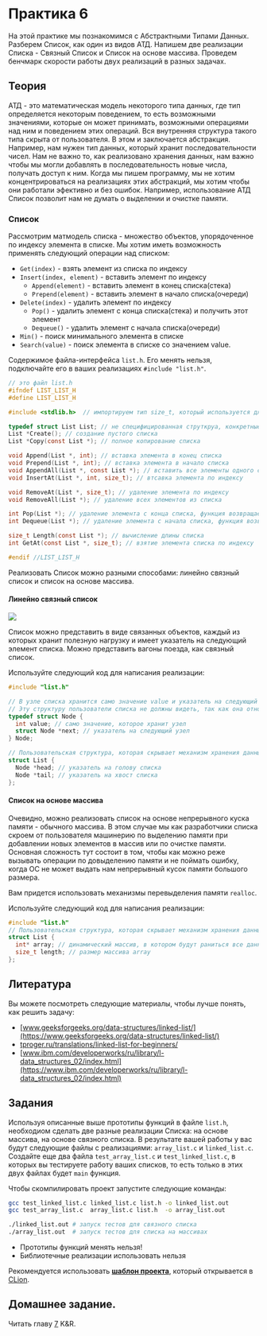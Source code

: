 # Практика 6

На этой практике мы познакомимся с Абстрактными Типами Данных. Разберем Список, как один из видов АТД. Напишем две реализации Списка - Связный Список и Список на основе массива. Проведем бенчмарк скорости работы двух реализаций в разных задачах.

## Теория

АТД - это математическая модель некоторого типа данных, где тип определяется некоторым поведением, то есть возможными значениями, которые он может принимать, возможными операциями над ним и поведением этих операций. Вся внутренняя структура такого типа скрыта от пользователя. В этом и заключается абстракция. Например, нам нужен тип данных, который хранит последовательности чисел. Нам не важно то, как реализовано хранения данных, нам важно чтобы мы могли добавлять в последовательность новые числа, получать доступ к ним. Когда мы пишем программу, мы не хотим концентрироваться на реализациях этих абстракций, мы хотим чтобы они работали эфективно и без ошибок. Например, использование АТД Список позволит нам не думать о выделении и очистке памяти.

### Список

Рассмотрим матмодель списка - множество объектов, упорядоченное по индексу элемента в списке. Мы хотим иметь возможность применять следующий операции над списком:

- `Get(index)` - взять элемент из списка по индексу
- `Insert(index, element)` - вставить элемент по индексу
	- `Append(element)` - вставить элемент в конец списка(стека)
	- `Prepend(element)` - вставить элемент в начало списка(очереди)
- `Delete(index)` - удалить элемент по индексу
	- `Pop()` - удалить элемент с конца списка(стека) и получить этот элемент
	- `Dequeue()` - удалить элемент с начала списка(очереди)
- `Min()` - поиск минимального элемента в списке
- `Search(value)` - поиск элемента в списке со значением value.

Содержимое файла-интерфейса `list.h`. Его менять нельзя, подключайте его в ваших реализациях `#include "list.h"`.

```c
// это файл list.h
#ifndef LIST_LIST_H
#define LIST_LIST_H

#include <stdlib.h>  // импортируем тип size_t, который используется для обозначения размера массивов

typedef struct List List; // не специфицированная струткруа, конкретные реализации должны быть описаны в c-файлах
List *Create(); // создание пустого списка
List *Copy(const List *); // полное копирование списка

void Append(List *, int); // вставка элемента в конец списка
void Prepend(List *, int); // вставка элемента в начало списка
void AppendAll(List *, const List *); // вставить все элементы одного списка в конец другого
void InsertAt(List *, int, size_t); // втсавка элемента по индексу

void RemoveAt(List *, size_t); // удаление элемента по индексу
void RemoveAll(List *); // удаление всех элементов из списка

int Pop(List *); // удаление элемента с конца списка, функция возвращает удаленный элемент
int Dequeue(List *); // удаление элемента с начала списка, функция возвращает удаленный элемент

size_t Length(const List *); // вычисление длины списка
int GetAt(const List *, size_t); // взятие элемента списка по индексу

#endif //LIST_LIST_H
```

Реализовать Список можно разными способами: линейно связный список и список на основе массива.

#### Линейно связный список

![](https://s3.amazonaws.com/hr-challenge-images/17168/1456961238-28488bfa0d-LinkedListExplanation.png)

Список можно представить в виде связанных объектов, каждый из которых хранит полезную нагрузку и имеет указатель на следующий элемент списка. Можно представить вагоны поезда, как связный список.

Используйте следующий код для написания реализации:

```c
#include "list.h"

// В узле списка хранится само значение value и указатель на следующий узел.
// Эту структуру пользователи списка не должны видеть, так как она относится к внутренней реализации.
typedef struct Node {
  int value; // само значение, которое хранит узел
  struct Node *next; // указатель на следующий узел
} Node;

// Пользовательская структура, которая скрывает механизм хранения данных.
struct List {
  Node *head; // указатель на голову списка
  Node *tail; // указатель на хвост списка
};
```

#### Список на основе массива

Очевидно, можно реализовать список на основе непрерывного куска памяти - обычного массива. В этом случае мы как разработчики списка скроем от пользователя машинерию по выделению памяти при добавлении новых элементов в массив или по очистке памяти. Основная сложность тут состоит в том, чтобы как можно реже вызывать операции по довыделению памяти и не поймать ошибку, когда ОС не может выдать нам непрерывный кусок памяти большого размера.

Вам придется использовать механизмы перевыделения памяти `realloc`.

Используйте следующий код для написания реализации:

```c
#include "list.h"
// Пользовательская структура, которая скрывает механизм хранения данных.
struct List {
  int* array; // динамический массив, в котором будут раниться все данные
  size_t length; // размер массива array
};
```

## Литература

Вы можете посмотреть следующие материалы, чтобы лучше понять, как решить задачу:

- [www.geeksforgeeks.org/data-structures/linked-list/](https://www.geeksforgeeks.org/data-structures/linked-list/)
- [tproger.ru/translations/linked-list-for-beginners/](https://tproger.ru/translations/linked-list-for-beginners/)
- [www.ibm.com/developerworks/ru/library/l-data_structures_02/index.html](https://www.ibm.com/developerworks/ru/library/l-data_structures_02/index.html)

## Задания

Используя описанные выше прототипы функций в файле `list.h`, необходиом сделать две разные реализации Списка: на основе массива, на основе связного списка. В результате вашей работы у вас будут следующие файлы с реализациями: `array_list.c` и `linked_list.c`. Создайте еще два файла `test_array_list.c` и `test_linked_list.c`, в которых вы тестируете работу ваших списков, то есть только в этих двух файлах будет `main` функция.

Чтобы скомпилировать проект запустите следующие команды:

```bash
gcc test_linked_list.c linked_list.c list.h -o linked_list.out
gcc test_array_list.c  array_list.c list.h  -o array_list.out

./linked_list.out # запуск тестов для связного списка
./array_list.out  # запуск тестов для списка на массивах
```

- Прототипы функций менять нельзя!
- Библиотечные реализации использовать нельзя

Рекомендуется использовать [__шаблон проекта__](https://drive.google.com/file/d/1I5_W_WK9mgCUm5KybYEq6pd4FBTtLJ6r/view?usp=sharing), который открывается в [CLion](../tools/clion.md).

## Домашнее задание.

Читать главу [7](http://givi.olnd.ru/kr2/07.html) K&R.
